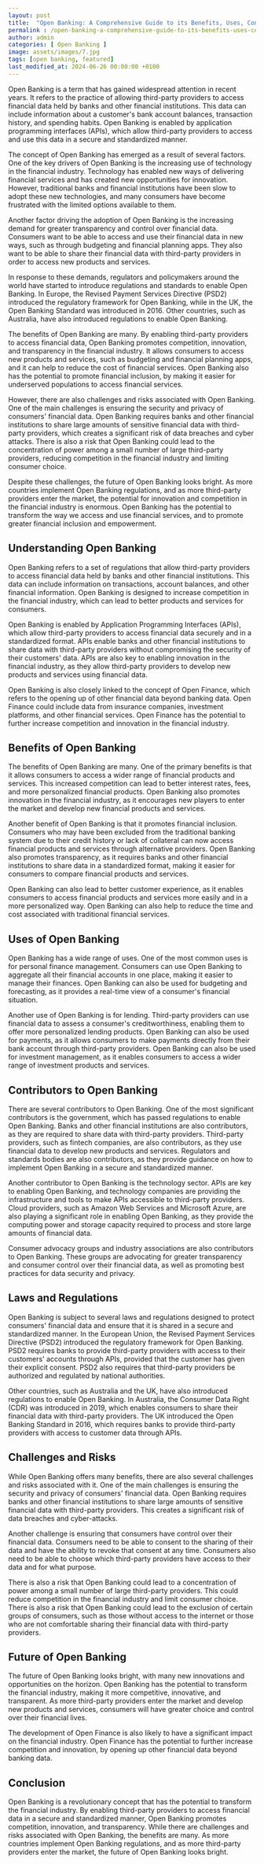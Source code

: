 ```yaml
---
layout: post
title:  "Open Banking: A Comprehensive Guide to its Benefits, Uses, Contributors, Laws and More"
permalink : /open-banking-a-comprehensive-guide-to-its-benefits-uses-contributors-laws-and-more
author: admin
categories: [ Open Banking ]
image: assets/images/7.jpg
tags: [open banking, featured]
last_modified_at: 2024-06-26 00:00:00 +0100
---
```


Open Banking is a term that has gained widespread attention in recent years. It refers to the practice of allowing third-party providers to access financial data held by banks and other financial institutions. This data can include information about a customer's bank account balances, transaction history, and spending habits. Open Banking is enabled by application programming interfaces (APIs), which allow third-party providers to access and use this data in a secure and standardized manner.

The concept of Open Banking has emerged as a result of several factors. One of the key drivers of Open Banking is the increasing use of technology in the financial industry. Technology has enabled new ways of delivering financial services and has created new opportunities for innovation. However, traditional banks and financial institutions have been slow to adopt these new technologies, and many consumers have become frustrated with the limited options available to them.

Another factor driving the adoption of Open Banking is the increasing demand for greater transparency and control over financial data. Consumers want to be able to access and use their financial data in new ways, such as through budgeting and financial planning apps. They also want to be able to share their financial data with third-party providers in order to access new products and services.

In response to these demands, regulators and policymakers around the world have started to introduce regulations and standards to enable Open Banking. In Europe, the Revised Payment Services Directive (PSD2) introduced the regulatory framework for Open Banking, while in the UK, the Open Banking Standard was introduced in 2016. Other countries, such as Australia, have also introduced regulations to enable Open Banking.

The benefits of Open Banking are many. By enabling third-party providers to access financial data, Open Banking promotes competition, innovation, and transparency in the financial industry. It allows consumers to access new products and services, such as budgeting and financial planning apps, and it can help to reduce the cost of financial services. Open Banking also has the potential to promote financial inclusion, by making it easier for underserved populations to access financial services.

However, there are also challenges and risks associated with Open Banking. One of the main challenges is ensuring the security and privacy of consumers' financial data. Open Banking requires banks and other financial institutions to share large amounts of sensitive financial data with third-party providers, which creates a significant risk of data breaches and cyber attacks. There is also a risk that Open Banking could lead to the concentration of power among a small number of large third-party providers, reducing competition in the financial industry and limiting consumer choice.

Despite these challenges, the future of Open Banking looks bright. As more countries implement Open Banking regulations, and as more third-party providers enter the market, the potential for innovation and competition in the financial industry is enormous. Open Banking has the potential to transform the way we access and use financial services, and to promote greater financial inclusion and empowerment.

## Understanding Open Banking

Open Banking refers to a set of regulations that allow third-party providers to access financial data held by banks and other financial institutions. This data can include information on transactions, account balances, and other financial information. Open Banking is designed to increase competition in the financial industry, which can lead to better products and services for consumers.

Open Banking is enabled by Application Programming Interfaces (APIs), which allow third-party providers to access financial data securely and in a standardized format. APIs enable banks and other financial institutions to share data with third-party providers without compromising the security of their customers' data. APIs are also key to enabling innovation in the financial industry, as they allow third-party providers to develop new products and services using financial data.

Open Banking is also closely linked to the concept of Open Finance, which refers to the opening up of other financial data beyond banking data. Open Finance could include data from insurance companies, investment platforms, and other financial services. Open Finance has the potential to further increase competition and innovation in the financial industry.

## Benefits of Open Banking

The benefits of Open Banking are many. One of the primary benefits is that it allows consumers to access a wider range of financial products and services. This increased competition can lead to better interest rates, fees, and more personalized financial products. Open Banking also promotes innovation in the financial industry, as it encourages new players to enter the market and develop new financial products and services.

Another benefit of Open Banking is that it promotes financial inclusion. Consumers who may have been excluded from the traditional banking system due to their credit history or lack of collateral can now access financial products and services through alternative providers. Open Banking also promotes transparency, as it requires banks and other financial institutions to share data in a standardized format, making it easier for consumers to compare financial products and services.

Open Banking can also lead to better customer experience, as it enables consumers to access financial products and services more easily and in a more personalized way. Open Banking can also help to reduce the time and cost associated with traditional financial services.

## Uses of Open Banking

Open Banking has a wide range of uses. One of the most common uses is for personal finance management. Consumers can use Open Banking to aggregate all their financial accounts in one place, making it easier to manage their finances. Open Banking can also be used for budgeting and forecasting, as it provides a real-time view of a consumer's financial situation.

Another use of Open Banking is for lending. Third-party providers can use financial data to assess a consumer's creditworthiness, enabling them to offer more personalized lending products. Open Banking can also be used for payments, as it allows consumers to make payments directly from their bank account through third-party providers. Open Banking can also be used for investment management, as it enables consumers to access a wider range of investment products and services.

## Contributors to Open Banking

There are several contributors to Open Banking. One of the most significant contributors is the government, which has passed regulations to enable Open Banking. Banks and other financial institutions are also contributors, as they are required to share data with third-party providers. Third-party providers, such as fintech companies, are also contributors, as they use financial data to develop new products and services. Regulators and standards bodies are also contributors, as they provide guidance on how to implement Open Banking in a secure and standardized manner.

Another contributor to Open Banking is the technology sector. APIs are key to enabling Open Banking, and technology companies are providing the infrastructure and tools to make APIs accessible to third-party providers. Cloud providers, such as Amazon Web Services and Microsoft Azure, are also playing a significant role in enabling Open Banking, as they provide the computing power and storage capacity required to process and store large amounts of financial data.

Consumer advocacy groups and industry associations are also contributors to Open Banking. These groups are advocating for greater transparency and consumer control over their financial data, as well as promoting best practices for data security and privacy.

## Laws and Regulations

Open Banking is subject to several laws and regulations designed to protect consumers' financial data and ensure that it is shared in a secure and standardized manner. In the European Union, the Revised Payment Services Directive (PSD2) introduced the regulatory framework for Open Banking. PSD2 requires banks to provide third-party providers with access to their customers' accounts through APIs, provided that the customer has given their explicit consent. PSD2 also requires that third-party providers be authorized and regulated by national authorities.

Other countries, such as Australia and the UK, have also introduced regulations to enable Open Banking. In Australia, the Consumer Data Right (CDR) was introduced in 2019, which enables consumers to share their financial data with third-party providers. The UK introduced the Open Banking Standard in 2016, which requires banks to provide third-party providers with access to customer data through APIs.

## Challenges and Risks

While Open Banking offers many benefits, there are also several challenges and risks associated with it. One of the main challenges is ensuring the security and privacy of consumers' financial data. Open Banking requires banks and other financial institutions to share large amounts of sensitive financial data with third-party providers. This creates a significant risk of data breaches and cyber-attacks.

Another challenge is ensuring that consumers have control over their financial data. Consumers need to be able to consent to the sharing of their data and have the ability to revoke that consent at any time. Consumers also need to be able to choose which third-party providers have access to their data and for what purpose.

There is also a risk that Open Banking could lead to a concentration of power among a small number of large third-party providers. This could reduce competition in the financial industry and limit consumer choice. There is also a risk that Open Banking could lead to the exclusion of certain groups of consumers, such as those without access to the internet or those who are not comfortable sharing their financial data with third-party providers.

## Future of Open Banking

The future of Open Banking looks bright, with many new innovations and opportunities on the horizon. Open Banking has the potential to transform the financial industry, making it more competitive, innovative, and transparent. As more third-party providers enter the market and develop new products and services, consumers will have greater choice and control over their financial lives.

The development of Open Finance is also likely to have a significant impact on the financial industry. Open Finance has the potential to further increase competition and innovation, by opening up other financial data beyond banking data.

## Conclusion

Open Banking is a revolutionary concept that has the potential to transform the financial industry. By enabling third-party providers to access financial data in a secure and standardized manner, Open Banking promotes competition, innovation, and transparency. While there are challenges and risks associated with Open Banking, the benefits are many. As more countries implement Open Banking regulations, and as more third-party providers enter the market, the future of Open Banking looks bright.
